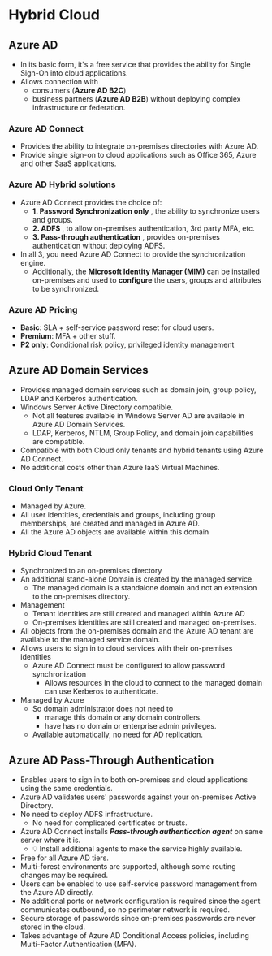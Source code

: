 # Hybrid Cloud

## Azure AD

- In its basic form, it's a free service that provides the ability for Single Sign-On into cloud applications.
- Allows connection with
  - consumers (**Azure AD B2C**)
  - business partners (**Azure AD B2B**) without deploying complex infrastructure or federation.

### Azure AD Connect

- Provides the ability to integrate on-premises directories with Azure AD.
- Provide single sign-on to cloud applications such as Office 365, Azure and other SaaS applications.

### Azure AD Hybrid solutions

- Azure AD Connect provides the choice of:
  - **1. Password Synchronization only** , the ability to synchronize users and groups.
  - **2. ADFS** , to allow on-premises authentication, 3rd party MFA, etc.
  - **3. Pass-through authentication** , provides on-premises authentication without deploying ADFS.
- In all 3, you need Azure AD Connect to provide the synchronization engine.
  - Additionally, the **Microsoft Identity Manager (MIM)** can be installed on-premises and used to **configure** the users, groups and attributes to be synchronized.

### Azure AD Pricing

- **Basic**: SLA + self-service password reset for cloud users.
- **Premium**: MFA + other stuff.
- **P2 only**: Conditional risk policy, privileged identity management

## Azure AD Domain Services

- Provides managed domain services such as domain join, group policy, LDAP and Kerberos authentication.
- Windows Server Active Directory compatible.
  - Not all features available in Windows Server AD are available in Azure AD Domain Services.
  - LDAP, Kerberos, NTLM, Group Policy, and domain join capabilities are compatible.
- Compatible with both Cloud only tenants and hybrid tenants using Azure AD Connect.
- No additional costs other than Azure IaaS Virtual Machines.

### Cloud Only Tenant

- Managed by Azure.
- All user identities, credentials and groups, including group memberships, are created and managed in Azure AD.
- All the Azure AD objects are available within this domain

### Hybrid Cloud Tenant

- Synchronized to an on-premises directory
- An additional stand-alone Domain is created by the managed service.
  - The managed domain is a standalone domain and not an extension to the on-premises directory.
- Management
  - Tenant identities are still created and managed within Azure AD
  - On-premises identities are still created and managed on-premises.
- All objects from the on-premises domain and the Azure AD tenant are available to the managed service domain.
- Allows users to sign in to cloud services with their on-premises identities
  - Azure AD Connect must be configured to allow password synchronization
    - Allows resources in the cloud to connect to the managed domain can use Kerberos to authenticate.
- Managed by Azure
  - So domain administrator does not need to
    - manage this domain or any domain controllers.
    - have has no domain or enterprise admin privileges.
  - Available automatically, no need for AD replication.

## Azure AD Pass-Through Authentication

- Enables users to sign in to both on-premises and cloud applications using the same credentials.
- Azure AD validates users' passwords against your on-premises Active Directory.
- No need to deploy ADFS infrastructure.
  - No need for complicated certificates or trusts.
- Azure AD Connect installs ***Pass-through authentication agent*** on same server where it is.
  - 💡 Install additional agents to make the service highly available.
- Free for all Azure AD tiers.
- Multi-forest environments are supported, although some routing changes may be required.
- Users can be enabled to use self-service password management from the Azure AD directly.
- No additional ports or network configuration is required since the agent communicates outbound, so no perimeter network is required.
- Secure storage of passwords since on-premises passwords are never stored in the cloud.
- Takes advantage of Azure AD Conditional Access policies, including Multi-Factor Authentication (MFA).
